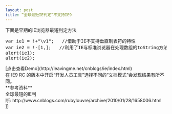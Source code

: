 ```yaml
---
layout: post
title: “全球最短IE判定”不支持IE9
---
```

<div>下面是早期的IE浏览器最短判定方法</div>
<div>
<div class="cnblogs_Highlighter">
<pre class="brush:javascript;gutter:true;">var ie1 = !+"\v1";	//借助于IE不支持垂直制表符的特性
var ie2 = !-[1,];	//利用了IE与标准浏览器在处理数组的toString方法的差异做成的。对于标准游览器，如果数组里面最后一个字符为逗号，JS引擎会自动剔除它。
alert(ie1);
alert(ie2);
</pre>
</div>
</div>
<div>[点击查看Demo](http://leavingme.net/cnblogs/ie/index.html)&nbsp;</div>
<div></div>
<div></div>
<div>在 IE9 RC 的版本中开启“开发人员工具”选择不同的“文档模式”会发现结果有所不同。</div>
<div>
**参考资料**</div>
<div>全球最短的IE判断:&nbsp;http://www.cnblogs.com/rubylouvre/archive/2010/01/28/1658006.html</div>]]